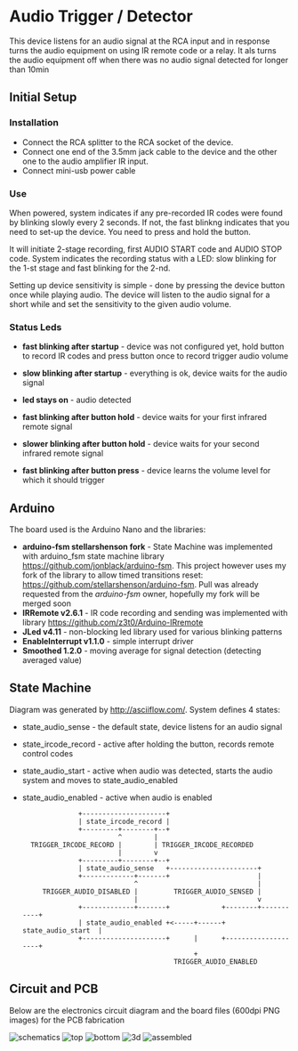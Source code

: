 # Audio Trigger / Detector
This device listens for an audio signal at the RCA input and in response turns the audio equipment on using IR remote code or a relay. It als turns the audio equipment off when there was no audio signal detected for longer than 10min




## Initial Setup ##

### Installation ###
* Connect the RCA splitter to the RCA socket of the device. 
* Connect one end of the 3.5mm jack cable to the device and the other one to the audio amplifier IR input.
* Connect mini-usb power cable 


### Use ###
When powered, system indicates if any pre-recorded IR codes were found by blinking slowly every 2 seconds. 
If not, the fast blinkng indicates that you need to set-up the device. You need to press and hold the button. 

It will initiate 2-stage recording, first AUDIO START code and AUDIO STOP code. 
System indicates the recording status with a LED: slow blinking for the 1-st stage and fast blinking for the 2-nd. 

Setting up device sensitivity is simple - done by pressing the device button once while playing audio.
The device will listen to the audio signal for a short while and set the sensitivity to the given audio volume.

### Status Leds ###
* **fast blinking after startup** - device was not configured yet, hold button to record IR codes and press button once to record trigger audio volume
* **slow blinking after startup** - everything is ok, device waits for the audio signal
* **led stays on** - audio detected

* **fast blinking after button hold** - device waits for your first infrared remote signal
* **slower blinking after button hold** - device waits for your second infrared remote signal
* **fast blinking after button press** - device learns the volume level for which it should trigger


## Arduino ##
The board used is the Arduino Nano and the libraries:
* **arduino-fsm stellarshenson fork** - State Machine was implemented with arduino_fsm state machine library https://github.com/jonblack/arduino-fsm. This project however uses my fork of the library to allow timed transitions reset: https://github.com/stellarshenson/arduino-fsm. Pull was already requested from the *arduino-fsm* owner, hopefully my fork will be merged soon
* **IRRemote v2.6.1** - IR code recording and sending was implemented with library https://github.com/z3t0/Arduino-IRremote
* **JLed v4.11** - non-blocking led library used for various blinking patterns
* **EnableInterrupt v1.1.0** - simple interrupt driver
* **Smoothed 1.2.0** - moving average for signal detection (detecting averaged value)


## State Machine ##
Diagram was generated by http://asciiflow.com/. System defines 4 states:
* state_audio_sense - the default state, device listens for an audio signal
* state_ircode_record - active after holding the button, records remote control codes
* state_audio_start - active when audio was detected, starts the audio system and moves to state_audio_enabled
* state_audio_enabled - active when audio is enabled

					+---------------------+
					| state_ircode_record |
					+---------+--------+--+
							  ^        |
		TRIGGER_IRCODE_RECORD |        | TRIGGER_IRCODE_RECORDED
							  |        v
					+---------+--------+--+
					| state_audio_sense   +----------------------+
					+-------------+-------+                      |
								  ^                              |
		   TRIGGER_AUDIO_DISABLED |         TRIGGER_AUDIO_SENSED |
								  |                              v
					+-------------+-------+             +--------+-----------+
					| state_audio_enabled +<-----+------+ state_audio_start  |
					+---------------------+      |      +--------------------+
												 +
											TRIGGER_AUDIO_ENABLED



## Circuit and PCB ##
Below are the electronics circuit diagram and the board files (600dpi PNG images) for the PCB fabrication

![schematics](https://github.com/stellarshenson/audio-detector/blob/master/misc/audio-detector_schematics.png)
![top](https://github.com/stellarshenson/audio-detector/blob/master/misc/audio-detector_top_600dpi.png)
![bottom](https://github.com/stellarshenson/audio-detector/blob/master/misc/audio-detector_bottom_600dpi.png)
![3d](https://github.com/stellarshenson/audio-detector/blob/master/misc/audio-detector_3d.png)
![assembled](https://github.com/stellarshenson/audio-detector/blob/master/misc/audio-detector.png)

